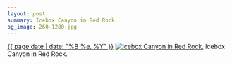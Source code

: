 ```yaml
---
layout: post
summary: Icebox Canyon in Red Rock.
og_image: 260-1280.jpg
---
```


<p>
  <time><a href="/260">{{ page.date | date: "%B %e, %Y" }}</a></time>
  <a href="/260"><img src="{{ site.assets_url }}/260-640.jpg" srcset="{{ site.assets_url }}/260-1280.jpg 1280w, {{ site.assets_url }}/260-960.jpg 960w, {{ site.assets_url }}/260-640.jpg 640w, {{ site.assets_url }}/260-320.jpg 320w" sizes="(min-width: 700px) 50vw, calc(100vw - 2rem)" alt="Icebox Canyon in Red Rock." /></a>
  <span>Icebox Canyon in Red Rock.</span>
</p>
